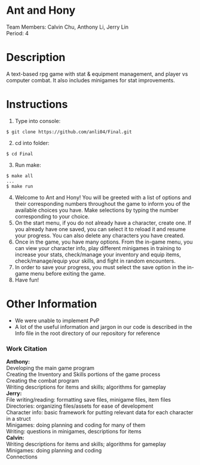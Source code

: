 # Ant and Hony
Team Members: Calvin Chu, Anthony Li, Jerry Lin </br>
Period: 4 </br>

# Description
A text-based rpg game with stat & equipment management, and player vs computer combat. It also includes minigames for stat improvements. </br>

# Instructions
1) Type into console:
```
$ git clone https://github.com/anli04/Final.git
```
2) cd into folder:
```
$ cd Final
```
3) Run make:
```
$ make all
...
$ make run
```
4) Welcome to Ant and Hony! You will be greeted with a list of options and their corresponding numbers throughout the game to inform you of the available choices you have. Make selections by typing the number corresponding to your choice.
5) On the start menu, if you do not already have a character, create one. If you already have one saved, you can select it to reload it and resume your progress. You can also delete any characters you have created.
6) Once in the game, you have many options. From the in-game menu, you can view your character info, play different minigames in training to increase your stats, check/manage your inventory and equip items, check/manage/equip your skills, and fight in random encounters.
7) In order to save your progress, you must select the save option in the in-game menu before exiting the game.
8) Have fun!

# Other Information
- We were unable to implement PvP
- A lot of the useful information and jargon in our code is described in the Info file in the root directory of our repository for reference
### Work Citation
<b>Anthony:</b> </br>
Developing the main game program </br>
Creating the Inventory and Skills portions of the game process </br>
Creating the combat program </br>
Writing descriptions for items and skills; algorithms for gameplay </br>
<b>Jerry:</b> </br>
File writing/reading: formatting save files, minigame files, item files </br>
Directories: organizing files/assets for ease of development </br>
Character info: basic framework for putting relevant data for each character in a struct </br>
Minigames: doing planning and coding for many of them </br>
Writing: questions in minigames, descriptions for items </br>
<b>Calvin:</b> </br>
Writing descriptions for items and skills; algorithms for gameplay </br>
Minigames: doing planning and coding </br>
Connections </br>
